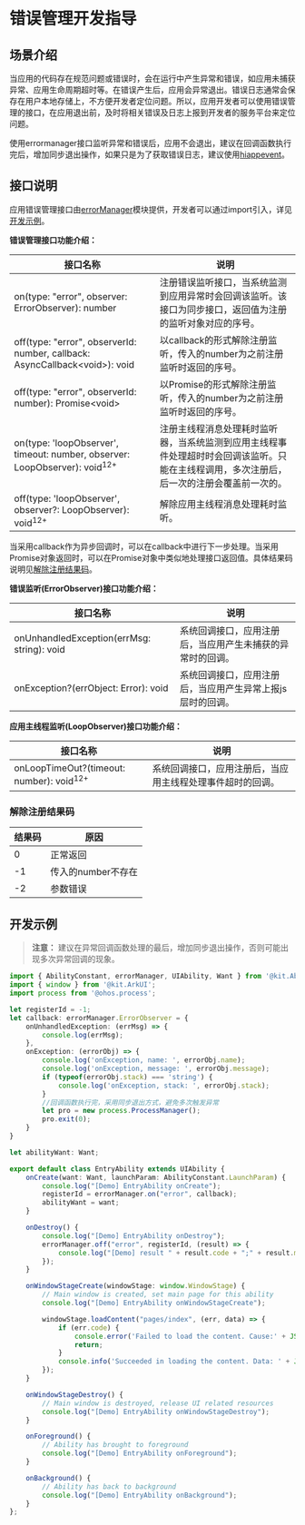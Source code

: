 # 错误管理开发指导

## 场景介绍

当应用的代码存在规范问题或错误时，会在运行中产生异常和错误，如应用未捕获异常、应用生命周期超时等。在错误产生后，应用会异常退出。错误日志通常会保存在用户本地存储上，不方便开发者定位问题。所以，应用开发者可以使用错误管理的接口，在应用退出前，及时将相关错误及日志上报到开发者的服务平台来定位问题。

使用errormanager接口监听异常和错误后，应用不会退出，建议在回调函数执行完后，增加同步退出操作，如果只是为了获取错误日志，建议使用[hiappevent](hiappevent-watcher-crash-events-arkts.md)。

## 接口说明

应用错误管理接口由[errorManager](../reference/apis-ability-kit/js-apis-app-ability-errorManager.md)模块提供，开发者可以通过import引入，详见[开发示例](#开发示例)。

**错误管理接口功能介绍：**

| 接口名称                                                       | 说明                                                 |
| ------------------------------------------------------------ | ---------------------------------------------------- |
| on(type: "error", observer: ErrorObserver): number       | 注册错误监听接口，当系统监测到应用异常时会回调该监听。该接口为同步接口，返回值为注册的监听对象对应的序号。 |
| off(type: "error", observerId: number,  callback: AsyncCallback\<void\>): void | 以callback的形式解除注册监听，传入的number为之前注册监听时返回的序号。  |
| off(type: "error", observerId: number): Promise\<void\> | 以Promise的形式解除注册监听，传入的number为之前注册监听时返回的序号。  |
| on(type: 'loopObserver', timeout: number, observer: LoopObserver): void<sup>12+</sup> | 注册主线程消息处理耗时监听器，当系统监测到应用主线程事件处理超时时会回调该监听。只能在主线程调用，多次注册后，后一次的注册会覆盖前一次的。  |
| off(type: 'loopObserver', observer?: LoopObserver): void<sup>12+</sup> | 解除应用主线程消息处理耗时监听。  |

当采用callback作为异步回调时，可以在callback中进行下一步处理。当采用Promise对象返回时，可以在Promise对象中类似地处理接口返回值。具体结果码说明见[解除注册结果码](#解除注册结果码)。


**错误监听(ErrorObserver)接口功能介绍：**

| 接口名称                         | 说明                                                         |
| ------------------------------ | ------------------------------------------------------------ |
| onUnhandledException(errMsg: string): void | 系统回调接口，应用注册后，当应用产生未捕获的异常时的回调。 |
| onException?(errObject: Error): void | 系统回调接口，应用注册后，当应用产生异常上报js层时的回调。 |


**应用主线程监听(LoopObserver)接口功能介绍：**

| 接口名称                         | 说明                                                         |
| ------------------------------ | ------------------------------------------------------------ |
| onLoopTimeOut?(timeout: number): void<sup>12+</sup> | 系统回调接口，应用注册后，当应用主线程处理事件超时的回调。 |


### 解除注册结果码

| 结果码 | 原因                        |
| ------ | ---------------------------  |
| 0      |  正常返回                          |
| -1     | 传入的number不存在              |
| -2     | 参数错误       |

## 开发示例

> **注意：**
> 建议在异常回调函数处理的最后，增加同步退出操作，否则可能出现多次异常回调的现象。

```ts
import { AbilityConstant, errorManager, UIAbility, Want } from '@kit.AbilityKit';
import { window } from '@kit.ArkUI';
import process from '@ohos.process';

let registerId = -1;
let callback: errorManager.ErrorObserver = {
    onUnhandledException: (errMsg) => {
        console.log(errMsg);
    },
    onException: (errorObj) => {
        console.log('onException, name: ', errorObj.name);
        console.log('onException, message: ', errorObj.message);
        if (typeof(errorObj.stack) === 'string') {
            console.log('onException, stack: ', errorObj.stack);
        }
        //回调函数执行完，采用同步退出方式，避免多次触发异常
        let pro = new process.ProcessManager();
        pro.exit(0);
    }
}

let abilityWant: Want;

export default class EntryAbility extends UIAbility {
    onCreate(want: Want, launchParam: AbilityConstant.LaunchParam) {
        console.log("[Demo] EntryAbility onCreate");
        registerId = errorManager.on("error", callback);
        abilityWant = want;
    }

    onDestroy() {
        console.log("[Demo] EntryAbility onDestroy");
        errorManager.off("error", registerId, (result) => {
            console.log("[Demo] result " + result.code + ";" + result.message);
        });
    }

    onWindowStageCreate(windowStage: window.WindowStage) {
        // Main window is created, set main page for this ability
        console.log("[Demo] EntryAbility onWindowStageCreate");

        windowStage.loadContent("pages/index", (err, data) => {
            if (err.code) {
                console.error('Failed to load the content. Cause:' + JSON.stringify(err));
                return;
            }
            console.info('Succeeded in loading the content. Data: ' + JSON.stringify(data));
        });
    }

    onWindowStageDestroy() {
        // Main window is destroyed, release UI related resources
        console.log("[Demo] EntryAbility onWindowStageDestroy");
    }

    onForeground() {
        // Ability has brought to foreground
        console.log("[Demo] EntryAbility onForeground");
    }

    onBackground() {
        // Ability has back to background
        console.log("[Demo] EntryAbility onBackground");
    }
};
```
